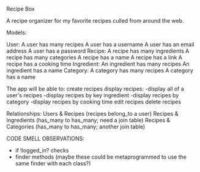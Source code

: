 Recipe Box

A recipe organizer for my favorite recipes culled from around the web.

Models:

User:
  A user has many recipes
  A user has a username
  A user has an email address
  A user has a password
Recipe:
  A recipe has many ingredients
  A recipe has many categories
  A recipe has a name
  A recipe has a link
  A recipe has a cooking time
Ingredient:
  An ingredient has many recipes
  An ingredient has a name
Category:
  A category has many recipes
  A category has a name

The app will be able to:
  create recipes
  display recipes:
    -display all of a user's recipes
    -display recipes by key ingredient
    -display recipes by category
    -display recipes by cooking time
  edit recipes
  delete recipes

Relationships:
  Users & Recipes (recipes belong_to a user)
  Recipes & Ingredients (has_many to has_many; need a join table)
  Recipes & Categories (has_many to has_many; another join table)

CODE SMELL OBSERVATIONS:

- if !logged_in? checks
- finder methods (maybe these could be metaprogrammed to use the same finder with each class?)



